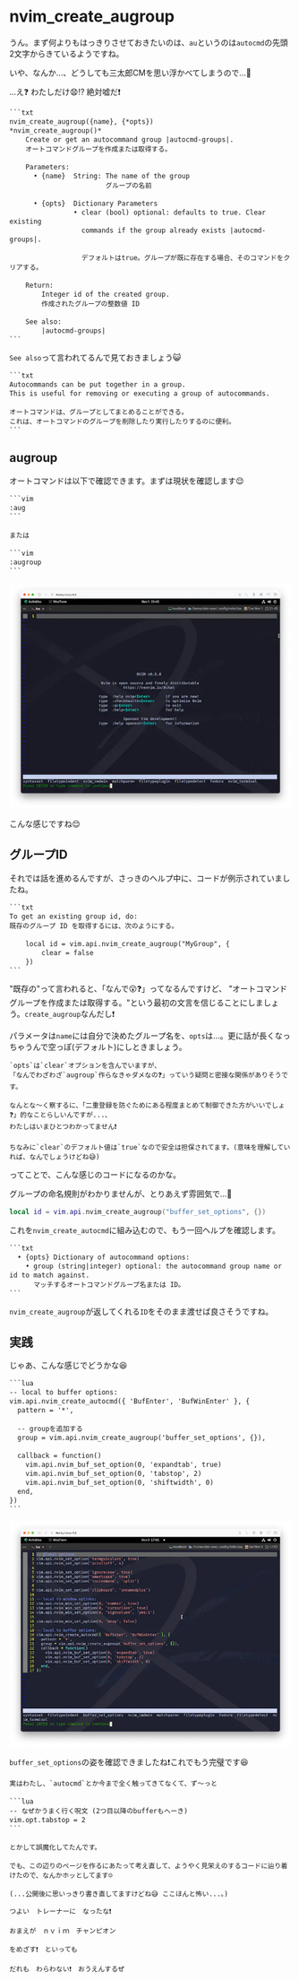 # nvim_create_augroup

うん。まず何よりもはっきりさせておきたいのは、`au`というのは`autocmd`の先頭2文字からきているようですね。

いや、なんか...、どうしても三太郎CMを思い浮かべてしまうので...🍑

...え❓ わたしだけ😧⁉️ 絶対嘘だ❗

~~~admonish info title=":h nvim_create_augroup"
```txt
nvim_create_augroup({name}, {*opts})                   *nvim_create_augroup()*
    Create or get an autocommand group |autocmd-groups|.
    オートコマンドグループを作成または取得する。

    Parameters:
      • {name}  String: The name of the group
                        グループの名前

      • {opts}  Dictionary Parameters
                • clear (bool) optional: defaults to true. Clear existing
                  commands if the group already exists |autocmd-groups|.

                  デフォルトはtrue。グループが既に存在する場合、そのコマンドをクリアする。

    Return:
        Integer id of the created group.
        作成されたグループの整数値 ID

    See also:
        |autocmd-groups|
```
~~~

`See also`って言われてるんで見ておきましょう😺

~~~admonish info title=":h autocmd-groups"
```txt
Autocommands can be put together in a group.
This is useful for removing or executing a group of autocommands.

オートコマンドは、グループとしてまとめることができる。
これは、オートコマンドのグループを削除したり実行したりするのに便利。
```
~~~

## augroup

オートコマンドは以下で確認できます。まずは現状を確認します😌

~~~admonish quote
```vim
:aug
```

または

```vim
:augroup
```
~~~

![augroup-before](img/augroup-before.webp)

こんな感じですね😌

## グループID

それでは話を進めるんですが、さっきのヘルプ中に、コードが例示されていましたね。

~~~admonish info title=":h nvim_create_augroup"
```txt
To get an existing group id, do:
既存のグループ ID を取得するには、次のようにする。

    local id = vim.api.nvim_create_augroup("MyGroup", {
        clear = false
    })
```
~~~

"既存の"って言われると、「なんで😮❓」ってなるんですけど、
"オートコマンドグループを作成または取得する。"という最初の文言を信じることにしましょう。`create_augroup`なんだし❗

パラメータは`name`には自分で決めたグループ名を、`opts`は...。更に話が長くなっちゃうんで空っぽ(デフォルト)にしときましょう。

```admonish note
`opts`は`clear`オプションを含んでいますが、
「なんでわざわざ`augroup`作らなきゃダメなの❓」っていう疑問と密接な関係がありそうです。

なんとな〜く察するに、「二重登録を防ぐためにある程度まとめて制御できた方がいいでしょ❓」的なことらしいんですが...、
わたしはいまひとつわかってません❗

ちなみに`clear`のデフォルト値は`true`なので安全は担保されてます。(意味を理解していれば、なんでしょうけどね😅)
```

ってことで、こんな感じのコードになるのかな。

グループの命名規則がわかりませんが、とりあえず雰囲気で...🤫

```lua
local id = vim.api.nvim_create_augroup("buffer_set_options", {})
``````

これを`nvim_create_autocmd`に組み込むので、もう一回ヘルプを確認します。

~~~admonish info title=":h nvim_create_autocmd"
```txt
  • {opts} Dictionary of autocommand options:
    • group (string|integer) optional: the autocommand group name or id to match against.
      マッチするオートコマンドグループ名または ID。
```
~~~

`nvim_create_augroup`が返してくれる`ID`をそのまま渡せば良さそうですね。

## 実践

じゃあ、こんな感じでどうかな😆

~~~admonish example title="options.lua"
```lua
-- local to buffer options:
vim.api.nvim_create_autocmd({ 'BufEnter', 'BufWinEnter' }, {
  pattern = '*',

  -- groupを追加する
  group = vim.api.nvim_create_augroup('buffer_set_options', {}),

  callback = function()
    vim.api.nvim_buf_set_option(0, 'expandtab', true)
    vim.api.nvim_buf_set_option(0, 'tabstop', 2)
    vim.api.nvim_buf_set_option(0, 'shiftwidth', 0)
  end,
})
```
~~~

![augroup-after](img/augroup-after.webp)

`buffer_set_options`の姿を確認できましたね❗これでもう完璧です😆

~~~admonish note
実はわたし、`autocmd`とか今まで全く触ってきてなくて、ず〜っと

```lua
-- なぜかうまく行く呪文 (2つ目以降のbufferもへーき)
vim.opt.tabstop = 2
```

とかして誤魔化してたんです。

でも、この辺りのページを作るにあたって考え直して、ようやく見栄えのするコードに辿り着けたので、なんかホッとしてます☺️

(...公開後に思いっきり書き直してますけどね😅 ここほんと怖い...。)
~~~

```admonish success
つよい　トレーナーに　なったな❗
```

```admonish success title=""
おまえが　ｎｖｉｍ　チャンピオン

をめざす❗　といっても
```

```admonish success title=""
だれも　わらわない❗　おうえんするぜ
```
